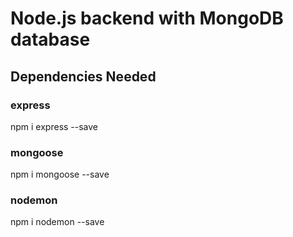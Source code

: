 # Node.js backend with MongoDB database

## Dependencies Needed

### express

npm i express --save

### mongoose

npm i mongoose --save

### nodemon

npm i nodemon --save